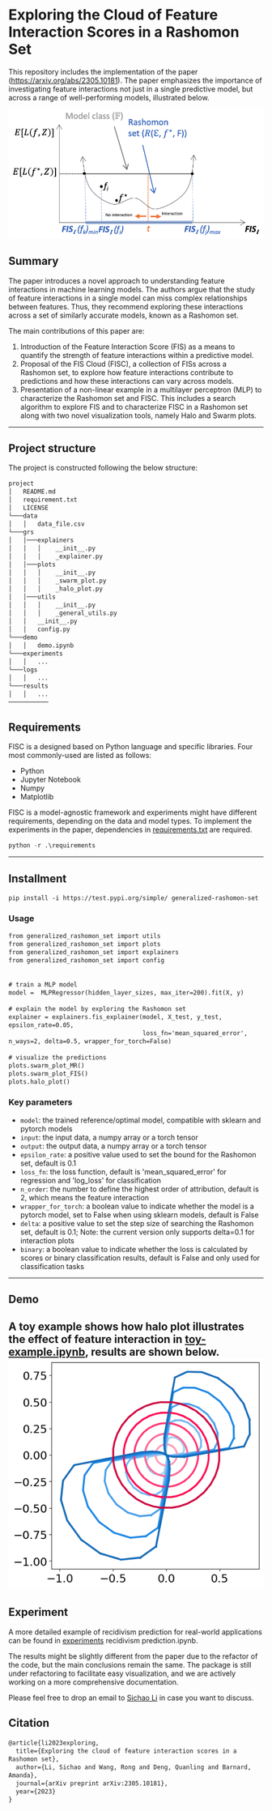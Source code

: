 # Exploring the Cloud of Feature Interaction Scores in a Rashomon Set


This repository includes the implementation of the paper (https://arxiv.org/abs/2305.10181). The paper emphasizes the importance of investigating feature interactions not just in a single predictive model, but across a range of well-performing models, illustrated below.

![FIS in the Rasomon set](https://github.com/Sichao-Li/generalized_rashomon_set/raw/main/data/FIn_Rset.png)

## Summary

The paper introduces a novel approach to understanding feature interactions in machine learning models. The authors argue that the study of feature interactions in a single model can miss complex relationships between features. Thus, they recommend exploring these interactions across a set of similarly accurate models, known as a Rashomon set.

The main contributions of this paper are:

1. Introduction of the Feature Interaction Score (FIS) as a means to quantify the strength of feature interactions within a predictive model.
2. Proposal of the FIS Cloud (FISC), a collection of FISs across a Rashomon set, to explore how feature interactions contribute to predictions and how these interactions can vary across models.
3. Presentation of a non-linear example in a multilayer perceptron (MLP) to characterize the Rashomon set and FISC. This includes a search algorithm to explore FIS and to characterize FISC in a Rashomon set along with two novel visualization tools, namely Halo and Swarm plots.

----

## Project structure
The project is constructed following the below structure:
```
project
│   README.md
│   requirement.txt    
│   LICENSE
└───data
│   │   data_file.csv
└───grs
│   │───explainers
│   │   │    __init__.py
│   │   │    _explainer.py
│   │───plots
│   │   │    __init__.py
│   │   │    _swarm_plot.py
│   │   │    _halo_plot.py
│   │───utils
│   │   │    __init__.py
│   │   │    _general_utils.py
│   │   __init__.py
│   │   config.py
└───demo
│   │   demo.ipynb
└───experiments
│   │   ...
└───logs
│   │   ...
└───results
│   │   ...
───────────
```

## Requirements
FISC is a designed based on Python language and specific libraries. Four most commonly-used are listed as follows:

* Python
* Jupyter Notebook
* Numpy
* Matplotlib

FISC is a model-agnostic framework and experiments might have different requirements, depending on the data and model
types. To implement the experiments in the paper, dependencies in [requirements.txt](.\requirements.txt) are required.

```python
python -r .\requirements
```

----

## Installment

```
pip install -i https://test.pypi.org/simple/ generalized-rashomon-set
```
### Usage
```
from generalized_rashomon_set import utils
from generalized_rashomon_set import plots
from generalized_rashomon_set import explainers
from generalized_rashomon_set import config


# train a MLP model
model =  MLPRegressor(hidden_layer_sizes, max_iter=200).fit(X, y)

# explain the model by exploring the Rashomon set
explainer = explainers.fis_explainer(model, X_test, y_test, epsilon_rate=0.05,
                                     loss_fn='mean_squared_error', n_ways=2, delta=0.5, wrapper_for_torch=False)

# visualize the predictions
plots.swarm_plot_MR()
plots.swarm_plot_FIS()
plots.halo_plot()
```
### Key parameters
* `model`: the trained reference/optimal model, compatible with sklearn and pytorch models
* `input`: the input data, a numpy array or a torch tensor 
* `output`: the output data, a numpy array or a torch tensor
* `epsilon_rate`: a positive value used to set the bound for the Rashomon set, default is 0.1
* `loss_fn`: the loss function, default is 'mean_squared_error' for regression and 'log_loss' for classification
* `n_order`: the number to define the highest order of attribution, default is 2, which means the feature interaction
* `wrapper_for_torch`: a boolean value to indicate whether the model is a pytorch model, set to False when using sklearn models, default is False
* `delta`: a positive value to set the step size of searching the Rashomon set, default is 0.1; Note: the current version only supports delta=0.1 for interaction plots 
* `binary`: a boolean value to indicate whether the loss is calculated by scores or binary classification results, default is False and only used for classification tasks

----

## Demo

A toy example shows how halo plot illustrates the effect of feature interaction 
in [toy-example.ipynb](.\demo\toy_example.ipynb), results are shown below.
![Toy example](https://github.com/Sichao-Li/generalized_rashomon_set/raw/main/demo/x1x2_simple.png
)
----

## Experiment

A more detailed example of recidivism prediction for real-world applications can be found in [experiments](.\experiments) recidivism prediction.ipynb.

The results might be slightly different from the paper due to the refactor of the code, but the main conclusions remain the same.
The package is still under refactoring to facilitate easy visualization, and we are actively working on a more comprehensive documentation.

Please feel free to drop an email to [Sichao Li](mailto:sichao.li@anu.edu.au) in case you want to discuss.
## Citation

```
@article{li2023exploring,
  title={Exploring the cloud of feature interaction scores in a Rashomon set},
  author={Li, Sichao and Wang, Rong and Deng, Quanling and Barnard, Amanda},
  journal={arXiv preprint arXiv:2305.10181},
  year={2023}
}
```




